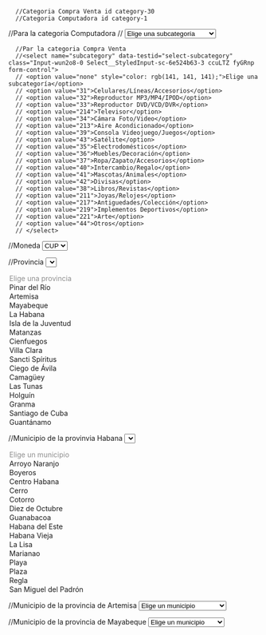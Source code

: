 
      //Categoria Compra Venta id category-30
      //Categoria Computadora id category-1

//Para la categoria Computadora
      // <select name="subcategory" data-testid="select-subcategory" class="Input-wun2o8-0 Select__StyledInput-sc-6e524b63-3 ccuLTZ fyGRnp form-control">
      //   <option value="none" style="color: rgb(141, 141, 141);">Elige una subcategoría</option>
      //   <option value="2">PC de Escritorio</option>
      <option value="3">Laptop</option>
      //   <option value="5">Microprocesador</option>
      <option value="4">Monitor</option>
      //   <option value="6">Motherboard</option>
      //   <option value="7">Memoria RAM/FLASH</option>
      //   <option value="8">Disco Duro Interno/Externo</option>
      //   <option value="9">Chasis/Fuente</option>
      //   <option value="11">Tarjeta de Video</option>
      //   <option value="12">Tarjeta de Sonido/Bocinas</option>
      //   <option value="13">Quemador/Lector DVD/CD</option>
      //   <option value="14">Backup/UPS</option>
      //   <option value="15">Impresora/Cartuchos</option>
      //   <option value="16">Modem/Wifi/Red</option>
      //   <option value="18">Webcam/Microf/Audífono</option>
      //   <option value="19">Teclado/Mouse</option>
      //   <option value="216">Internet/Email</option>
      //   <option value="218">CD/DVD Virgen</option>
      //   <option value="20">Otros</option>
      //   </select>
      
      //Par la categoria Compra Venta
      //<select name="subcategory" data-testid="select-subcategory" class="Input-wun2o8-0 Select__StyledInput-sc-6e524b63-3 ccuLTZ fyGRnp form-control">
      // <option value="none" style="color: rgb(141, 141, 141);">Elige una subcategoría</option>
      // <option value="31">Celulares/Líneas/Accesorios</option>
      // <option value="32">Reproductor MP3/MP4/IPOD</option>
      // <option value="33">Reproductor DVD/VCD/DVR</option>
      // <option value="214">Televisor</option>
      // <option value="34">Cámara Foto/Video</option>
      // <option value="213">Aire Acondicionado</option>
      // <option value="39">Consola Videojuego/Juegos</option>
      // <option value="43">Satélite</option>
      // <option value="35">Electrodomésticos</option>
      // <option value="36">Muebles/Decoración</option>
      // <option value="37">Ropa/Zapato/Accesorios</option>
      // <option value="40">Intercambio/Regalo</option>
      // <option value="41">Mascotas/Animales</option>
      // <option value="42">Divisas</option>
      // <option value="38">Libros/Revistas</option>
      // <option value="211">Joyas/Relojes</option>
      // <option value="217">Antiguedades/Colección</option>
      // <option value="219">Implementos Deportivos</option>
      // <option value="221">Arte</option>
      // <option value="44">Otros</option>
      // </select>


//Moneda
<select name="currency" class="Input-wun2o8-0 Select__StyledInput-sc-6e524b63-3 ccuLTZ fyGRnp form-control"><option value="CUP">CUP</option><option value="USD">USD</option><option value="MLC">MLC</option></select>


//Provincia
<select id="province-select" data-cy="adProvince" name="province" class="Input-wun2o8-0 Select__StyledInput-sc-6e524b63-3 ccuLTZ fyGRnp form-control">
<option value="none" style="color: rgb(141, 141, 141);">Elige una provincia</option>
<option value="4">Pinar del Río</option>
<option value="2">Artemisa</option>
<option value="3">Mayabeque</option>
<option value="1">La Habana</option>
<option value="5">Isla de la Juventud</option>
<option value="6">Matanzas</option>
<option value="7">Cienfuegos</option>
<option value="8">Villa Clara</option>
<option value="9">Sancti Spíritus</option>
<option value="10">Ciego de Ávila</option>
<option value="11">Camagüey</option>
<option value="12">Las Tunas</option>
<option value="13">Holguín</option>
<option value="14">Granma</option>
<option value="15">Santiago de Cuba</option>
<option value="16">Guantánamo</option>
</select>

//Municipio de la provinvia Habana
<select id="municipality-select" data-cy="adMunicipality" name="municipality" class="Input-wun2o8-0 Select__StyledInput-sc-6e524b63-3 ccuLTZ fyGRnp form-control">
<option value="none" style="color: rgb(141, 141, 141);">Elige un municipio</option>
<option value="34">Arroyo Naranjo</option>
<option value="35">Boyeros</option>
<option value="36">Centro Habana</option>
<option value="37">Cerro</option>
<option value="38">Cotorro</option>
<option value="39">Diez de Octubre</option>
<option value="40">Guanabacoa</option>
<option value="41">Habana del Este</option>
<option value="42">Habana Vieja</option>
<option value="43">La Lisa</option>
<option value="44">Marianao</option>
<option value="45">Playa</option>
<option value="46">Plaza</option>
<option value="47">Regla</option>
<option value="48">San Miguel del Padrón</option>
</select>

//Municipio de la provincia de Artemisa
<select id="municipality-select" data-cy="adMunicipality" name="municipality" class="Input-wun2o8-0 Select__StyledInput-sc-6e524b63-3 ccuLTZ fyGRnp form-control"><option value="none" style="color: rgb(141, 141, 141);">Elige un municipio</option><option value="12">Alquízar</option><option value="13">Artemisa</option><option value="14">Bauta</option><option value="15">Caimito</option><option value="16">Guanajay</option><option value="17">Güira de Melena</option><option value="18">Mariel</option><option value="19">San Antonio de los Baños</option><option value="20">Bahía Honda</option><option value="21">San Cristóbal</option><option value="22">Candelaria</option></select>

//Municipio de la provincia de Mayabeque
<select id="municipality-select" data-cy="adMunicipality" name="municipality" class="Input-wun2o8-0 Select__StyledInput-sc-6e524b63-3 ccuLTZ fyGRnp form-control"><option value="none" style="color: rgb(141, 141, 141);">Elige un municipio</option><option value="23">Batabanó</option><option value="24">Bejucal</option><option value="25">Güines</option><option value="26">Jaruco</option><option value="27">Madruga</option><option value="28">Melena del Sur</option><option value="29">Nueva Paz</option><option value="30">Quivicán</option><option value="31">San José de las Lajas</option><option value="32">San Nicolás de Bari</option><option value="33">Santa Cruz del Norte</option></select>